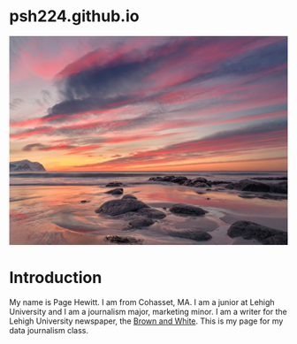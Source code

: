 # psh224.github.io

![Sunset](https://raw.githubusercontent.com/psh224/psh224.github.io/6013ff4828e672785f6526f4e5a64b68f29ab61d/sunset.jpg)

# Introduction
My name is Page Hewitt. I am from Cohasset, MA. I am a junior at Lehigh University and I am a journalism major, marketing minor. I am a writer for the Lehigh University newspaper, the [Brown and White](https://thebrownandwhite.com/). This is my page for my data journalism class.
